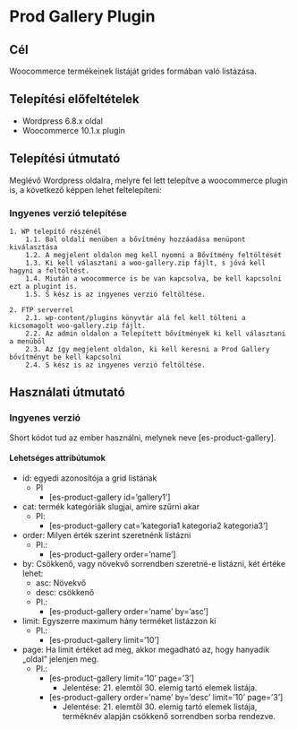 # Prod Gallery Plugin

## Cél

Woocommerce termékeinek listáját grides formában való listázása.

## Telepítési előfeltételek

* Wordpress 6.8.x oldal
* Woocommerce 10.1.x plugin

## Telepítési útmutató

Meglévő Wordpress oldalra, melyre fel lett telepítve a woocommerce plugin is, a következő képpen lehet feltelepíteni:

### Ingyenes verzió telepítése

    1. WP telepítő részénél
        1.1. Bal oldali menüben a bővítmény hozzáadása menüpont kiválasztása
        1.2. A megjelent oldalon meg kell nyomni a Bővítmény feltöltését
        1.3. Ki kell választani a woo-gallery.zip fájlt, s jóvá kell hagyni a feltöltést.
        1.4. Miután a woocommerce is be van kapcsolva, be kell kapcsolni ezt a plugint is.
        1.5. S kész is az ingyenes verzió feltöltése.

    2. FTP serverrel
        2.1. wp-content/plugins könyvtár alá fel kell tölteni a kicsomagolt woo-gallery.zip fájlt.
        2.2. Az admin oldalon a Telepített bővítmények ki kell választani a menüből
        2.3. Az így megjelent oldalon, ki kell keresni a Prod Gallery bővítményt be kell kapcsolni
        2.4. S kész is az ingyenes verzió feltöltése.

## Használati útmutató

### Ingyenes verzió

Short kódot tud az ember használni, melynek neve [es-product-gallery].

#### Lehetséges attribútumok

* id: egyedi azonosítója a grid listának
    * Pl
        * [es-product-gallery id=’gallery1’]
* cat: termék kategóriák slugjai, amire szűrni akar
    * Pl:
        * [es-product-gallery cat=’kategoria1 kategoria2 kategoria3’]
* order: Milyen érték szerint szeretnénk listázni
    * Pl.:
        * [es-product-gallery order=’name’]
* by: Csökkenő, vagy növekvő sorrendben szeretné-e listázni, két értéke lehet:
    * asc: Növekvő
    * desc: csökkenő
    * Pl.:
        * [es-product-gallery order=’name’ by=’asc’]
* limit: Egyszerre maximum hány terméket listázzon ki
    * Pl.:
        * [es-product-gallery limit=’10’]
* page: Ha limit értéket ad meg, akkor megadható az, hogy hanyadik „oldal” jelenjen meg.
    * Pl.:
        * [es-product-gallery limit=’10’ page=’3’]
            * Jelentése: 21. elemtől 30. elemig tartó elemek listája.
        * [es-product-gallery order=’name’ by=’desc’ limit=’10’ page=’3’]
            * Jelentése: 21. elemtől 30. elemig tartó elemek listája, terméknév alapján csökkenő sorrendben sorba rendezve.
